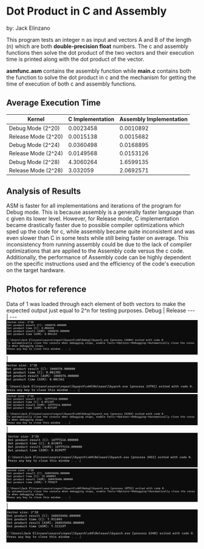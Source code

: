 # Dot Product in C and Assembly
by: Jack Elinzano

This program tests an integer n as input and vectors A and B of the length (n) which are both **double-precision float** numbers. The c and assembly functions then solve the dot product of the two vectors and their execution time is printed along with the dot product of the vector. 

**asmfunc.asm** contains the assembly function while **main.c** contains both the function to solve the dot product in c and the mechanism for getting the time of execution of both c and assembly functions.

## Average Execution Time 
| Kernel          | C Implementation | Assembly Implementation |
|-----------------|------------------|-------------------------|
| Debug Mode (2^20) | 0.0023458        | 0.0010892                |
| Release Mode (2^20) | 0.0015138         | 0.0015682                |
| Debug Mode (2^24) | 0.0360498         | 0.0168895                |
| Release Mode (2^24) | 0.0149568         | 0.0153126               |
| Debug Mode (2^28) | 4.3060264         | 1.6599135                |
| Release Mode (2^28) | 3.032059         | 2.0692571                |

## Analysis of Results
ASM is faster for all implementations and iterations of the program for Debug mode. This is because assembly is a generally faster language than c given its lower level. However, for Release mode, C implementation became drastically faster due to possible compiler optimizations which sped up the code for c, while assembly became quite inconsistent and was even slower than C in some tests while still being faster on average. This inconsistency from running assembly could be due to the lack of compiler optimizations that are applied to the Assembly code versus the c code. Additionally, the performance of Assembly code can be highly dependent on the specific instructions used and the efficiency of the code's execution on the target hardware.

## Photos for reference
Data of 1 was loaded through each element of both vectors to make the expected output just equal to 2^n for testing purposes.
Debug | Release
--- | ---
![Debug 2^20](debug_20.png) | ![Release 2^20](exe_20.png)
![Debug 2^24](debug_24.png) | ![Release 2^24](exe_24.png)
![Debug 2^28](debug_28.png) | ![Release 2^28](exe_28.png)


